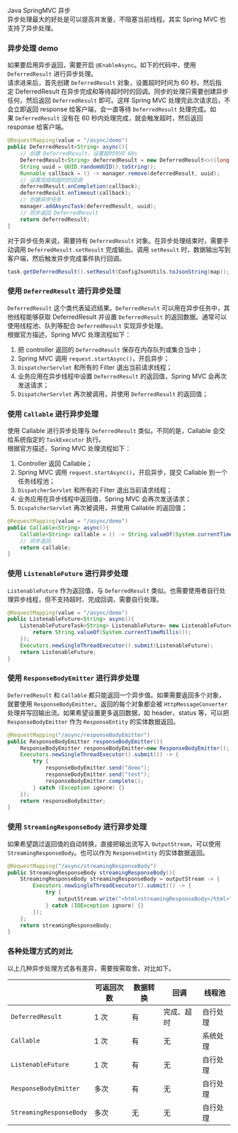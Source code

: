 Java SpringMVC 异步<br />异步处理最大的好处是可以提高并发量，不阻塞当前线程。其实 Spring MVC 也支持了异步处理。
<a name="vRpCO"></a>
### 异步处理 demo
如果要启用异步返回，需要开启 `@EnableAsync`。如下的代码中，使用 `DeferredResult` 进行异步处理。<br />请求进来后，首先创建 `DeferredResult` 对象，设置超时时间为 60 秒。然后指定 DeferredResult 在异步完成和等待超时时的回调。同步的处理只需要创建异步任何，然后返回 `DeferredResult` 即可。这样 Spring MVC 处理完此次请求后，不会立即返回 response 给客户端，会一直等待 `DeferredResult` 处理完成。如果 `DeferredResult` 没有在 60 秒内处理完成，就会触发超时，然后返回 response 给客户端。
```java
@RequestMapping(value = "/async/demo")
public DeferredResult<String> async(){
    // 创建 DeferredResult，设置超时时间 60s
    DeferredResult<String> deferredResult = new DeferredResult<>((long)60 * 1000);
    String uuid = UUID.randomUUID().toString();
    Runnable callback = () -> manager.remove(deferredResult, uuid);
    // 设置完成和超时的回调
    deferredResult.onCompletion(callback);
    deferredResult.onTimeout(callback);
    // 创建异步任务
    manager.addAsyncTask(deferredResult, uuid);
    // 同步返回 DeferredResult
    return deferredResult;
}
```
对于异步任务来说，需要持有 `DeferredResult` 对象。在异步处理结束时，需要手动调用 `DeferredResult.setResult` 完成输出。调用 `setResult` 时，数据输出写到客户端，然后触发异步完成事件执行回调。
```java
task.getDeferredResult().setResult(ConfigJsonUtils.toJsonString(map));
```
<a name="rYFMK"></a>
### 使用 `DeferredResult` 进行异步处理
`DeferredResult` 这个类代表延迟结果。`DeferredResult` 可以用在异步任务中，其他线程能够获取 DeferredResult 并设置 `DeferredResult` 的返回数据。通常可以使用线程池、队列等配合 `DeferredResult` 实现异步处理。<br />根据官方描述，Spring MVC 处理流程如下：

1. 把 controller 返回的 `DeferredResult` 保存在内存队列或集合当中；
2. Spring MVC 调用 `request.startAsync()`，开启异步；
3. `DispatcherServlet` 和所有的 Filter 退出当前请求线程；
4. 业务应用在异步线程中设置 `DeferredResult` 的返回值，Spring MVC 会再次发送请求；
5. `DispatcherServlet` 再次被调用，并使用 `DeferredResult` 的返回值；
<a name="xNWjE"></a>
### 使用 `Callable` 进行异步处理
使用 Callable 进行异步处理与 `DeferredResult` 类似。不同的是，Callable 会交给系统指定的 `TaskExecutor` 执行。<br />根据官方描述，Spring MVC 处理流程如下：

1. Controller 返回 Callable；
2. Spring MVC 调用 `request.startAsync()`，开启异步，提交 Callable 到一个任务线程池；
3. `DispatcherServlet` 和所有的 Filter 退出当前请求线程；
4. 业务应用在异步线程中返回值，Spring MVC 会再次发送请求；
5. `DispatcherServlet` 再次被调用，并使用 Callable 的返回值；
```java
@RequestMapping(value = "/async/demo")
public Callable<String> async(){
    Callable<String> callable = () -> String.valueOf(System.currentTimeMillis());
    // 同步返回
    return callable;
}
```
<a name="C1BsH"></a>
### 使用 `ListenableFuture` 进行异步处理
`ListenableFuture` 作为返回值，与 `DeferredResult` 类似。也需要使用者自行处理异步线程，但不支持超时、完成回调，需要自行处理。
```java
@RequestMapping(value = "/async/demo")
public ListenableFuture<String> async(){
    ListenableFutureTask<String> ListenableFuture= new ListenableFutureTask<>(() -> {
        return String.valueOf(System.currentTimeMillis());
    });
    Executors.newSingleThreadExecutor().submit(ListenableFuture);
    return ListenableFuture;
}
```
<a name="7vYxH"></a>
### 使用 `ResponseBodyEmitter` 进行异步处理
`DeferredResult` 和 `Callable` 都只能返回一个异步值。如果需要返回多个对象，就要使用 `ResponseBodyEmitter`。返回的每个对象都会被 `HttpMessageConverter` 处理并写回输出流。如果希望设置更多返回数据，如 header、status 等，可以把 `ResponseBodyEmitter` 作为 `ResponseEntity` 的实体数据返回。
```java
@RequestMapping("/async/responseBodyEmitter")
public ResponseBodyEmitter responseBodyEmitter(){
    ResponseBodyEmitter responseBodyEmitter=new ResponseBodyEmitter();
    Executors.newSingleThreadExecutor().submit(() -> {
        try {
            responseBodyEmitter.send("demo");
            responseBodyEmitter.send("test");
            responseBodyEmitter.complete();
        } catch (Exception ignore) {}
    });
    return responseBodyEmitter;
}
```
<a name="DTEFg"></a>
### 使用 `StreamingResponseBody` 进行异步处理
如果希望跳过返回值的自动转换，直接把输出流写入 `OutputStream`，可以使用 `StreamingResponseBody`。也可以作为 `ResponseEntity` 的实体数据返回。
```java
@RequestMapping("/async/streamingResponseBody")
public StreamingResponseBody streamingResponseBody(){
    StreamingResponseBody streamingResponseBody = outputStream -> {
        Executors.newSingleThreadExecutor().submit(() -> {
            try {
                outputStream.write("<html>streamingResponseBody</html>".getBytes());
            } catch (IOException ignore) {}
        });
    };
    return streamingResponseBody;
}
```
<a name="UDn2g"></a>
### 各种处理方式的对比
以上几种异步处理方式各有差异，需要按需取舍。对比如下。

|  | 可返回次数 | 数据转换 | 回调 | 线程池 |
| --- | --- | --- | --- | --- |
| `DeferredResult` | 1 次 | 有 | 完成、超时 | 自行处理 |
| `Callable` | 1 次 | 有 | 无 | 系统处理 |
| `ListenableFuture` | 1 次 | 有 | 无 | 自行处理 |
| `ResponseBodyEmitter` | 多次 | 有 | 无 | 自行处理 |
| `StreamingResponseBody` | 多次 | 无 | 无 | 自行处理 |


